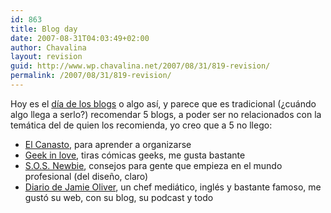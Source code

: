 ```yaml
---
id: 863
title: Blog day
date: 2007-08-31T04:03:49+02:00
author: Chavalina
layout: revision
guid: http://www.wp.chavalina.net/2007/08/31/819-revision/
permalink: /2007/08/31/819-revision/
---
```

Hoy es el <a href="http://www.blogday.org/" target="_blank">día de los blogs</a> o algo así, y parece que es tradicional (&iquest;cuándo algo llega a serlo?) recomendar 5 blogs, a poder ser no relacionados con la temática del de quien los recomienda, yo creo que a 5 no llego:

  * [El Canasto](http://canasto.es/), para aprender a organizarse
  * [Geek in love](http://geekinlove.com/), tiras cómicas geeks, me gusta bastante
  * [S.O.S. Newbie](http://www.sosnewbie.com/es/), consejos para gente que empieza en el mundo profesional (del dise&ntilde;o, claro)
  * [Diario de Jamie Oliver](http://www.jamieoliver.com/diary/), un chef mediático, inglés y bastante famoso, me gustó su web, con su blog, su podcast y todo